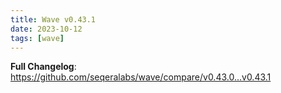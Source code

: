 ```yaml
---
title: Wave v0.43.1
date: 2023-10-12
tags: [wave]
---
```


**Full Changelog**: https://github.com/seqeralabs/wave/compare/v0.43.0...v0.43.1
